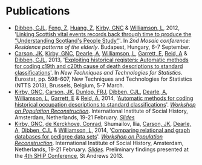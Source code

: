 # Publications

* [Dibben, CJL][Dibben], [Feng, Z][Feng], [Huang, Z][Huang], [Kirby, GNC][Kirby] & [Williamson, L][Williamson], 2012, '[Linking Scottish vital events records back through time to produce the "Understanding Scotland's People Study"][Mosaic Poster]'. In *2nd Mosaic conference: Residence patterns of the elderly*. Budapest, Hungary, 6-7 September.
* [Carson, JK][Carson], [Kirby, GNC][Kirby], [Dearle, A][Dearle], [Williamson, L][Williamson], [Garrett, E][Garrett], [Reid, A][Reid] & [Dibben, CJL][Dibben], 2013, '[Exploiting historical registers: Automatic methods for coding c19th and c20th cause of death descriptions to standard classifications][NTTS Paper]'. In *New Techniques and Technologies for Statistics*. Eurostat, pp. 598-607, New Techniques and Technologies for Statistics (NTTS 2013), Brussels, Belgium, 5-7 March.
* [Kirby, GNC][Kirby], [Carson, JK][Carson], [Dunlop, FRJ][Dunlop], [Dibben, CJL][Dibben], [Dearle, A][Dearle], [Williamson, L][Williamson], [Garrett, E][Garrett] & [Reid, A][Reid], 2014, '[Automatic methods for coding historical occupation descriptions to standard classifications][Amsterdam Coding Paper]'. *[Workshop on Population Reconstruction][Population Reconstruction]*. International Institute of Social History, Amsterdam, Netherlands, 19-21 February. *[Slides][Amsterdam Coding Slides]*
* [Kirby, GNC][Kirby], [de Kerckhove, Conrad][de Kerckhove], Shumailov, Ilia, [Carson, JK][Carson], [Dearle, A][Dearle], [Dibben, CJL][Dibben] & [Williamson, L][Williamson], 2014, '[Comparing relational and graph databases for pedigree data sets][Amsterdam Database Paper]'. *[Workshop on Population Reconstruction][Population Reconstruction]*. International Institute of Social History, Amsterdam, Netherlands, 19-21 February. *[Slides][Amsterdam Database Slides]*. Preliminary findings presented at the [4th SHIP Conference][SHIP Conference], St Andrews 2013.


[Carson]:       https://risweb.st-andrews.ac.uk/portal/da/persons/jamie-kirk-carson(afa72717-3665-430a-91cc-10efe0fbff76).html
[Dearle]:       https://risweb.st-andrews.ac.uk/portal/da/persons/alan-dearle(2c185714-f33d-4d3a-9f98-9fe210cc3bdd).html
[de Kerckhove]: https://www.linkedin.com/in/cfedk
[Dibben]:       https://risweb.st-andrews.ac.uk/portal/da/persons/christopher-john-lloyd-dibben(9361a0d3-e534-4772-9c37-0b744cc7a211).html
[Dunlop]:       https://risweb.st-andrews.ac.uk/portal/da/persons/fraser-robin-james-dunlop(5339ebb1-528c-4e15-ab7a-ba2c8c26bbc3).html
[Feng]:         http://www.lscs.ac.uk/people/zhiqiangfeng.htm
[Garrett]:      http://www.geog.cam.ac.uk/people/garrett/
[Huang]:        http://www.lscs.ac.uk/people/zengyihuang.htm
[Kirby]:        https://risweb.st-andrews.ac.uk/portal/da/persons/graham-njal-cameron-kirby(4d01ed18-cde6-4dd6-9948-64451f43a1a7).html
[Reid]:         http://www.geog.cam.ac.uk/people/reid/
[Williamson]:   https://risweb.st-andrews.ac.uk/portal/da/persons/lee-williamson(b3d25d36-0c89-48c4-ad99-d96829502488).html

[Mosaic Poster]:   /files/mosaic-poster.pdf
[NTTS Paper]:      https://risweb.st-andrews.ac.uk/portal/da/researchoutput/exploiting-historical-registers-automatic-methods-for-coding-c19th-and-c20th-cause-of-death-descriptions-to-standard-classifications(1314709c-8a20-4431-92c5-576dca1a9b56).html
[SHIP Conference]: http://www.scot-ship.ac.uk/conference-2013
[Population Reconstruction]: http://socialhistory.org/en/hsn/workshop-population-reconstruction
[Amsterdam Coding Paper]: http://socialhistory.org/sites/default/files/docs/kirby_et_al_-_occupation_coding.pdf#overlay-context=en/hsn/programme-workshop-population-reconstruction
[Amsterdam Coding Slides]: /files/amsterdam-coding-slides.pdf
[Amsterdam Database Paper]: http://socialhistory.org/sites/default/files/docs/kirby_et_al_-_database_comparison.pdf#overlay-context=en/hsn/programme-workshop-population-reconstruction
[Amsterdam Database Slides]: /files/amsterdam-database-slides.pdf
